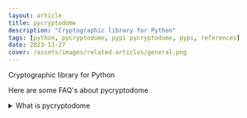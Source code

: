 ```yaml
---
layout: article
title: pycryptodome
description: "Cryptographic library for Python"
tags: [python, pycryptodome, pypi pycryptodome, pypi, references]
date: 2023-12-27
cover: /assets/images/related-articles/general.png
---
```


Cryptographic library for Python

Here are some FAQ's about pycryptodome
<details>
<summary>What is pycryptodome</summary>
Cryptographic library for Python
</details>
